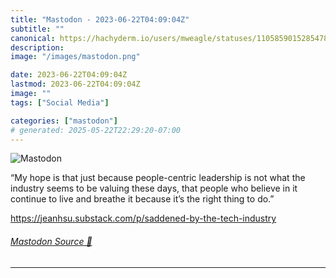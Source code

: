 ```yaml
---
title: "Mastodon - 2023-06-22T04:09:04Z"
subtitle: ""
canonical: https://hachyderm.io/users/mweagle/statuses/110585901528547861
description:
image: "/images/mastodon.png"

date: 2023-06-22T04:09:04Z
lastmod: 2023-06-22T04:09:04Z
image: ""
tags: ["Social Media"]

categories: ["mastodon"]
# generated: 2025-05-22T22:29:20-07:00
---
```

![Mastodon](/images/mastodon.png)

<p>“My hope is that just because people-centric leadership is not what the industry seems to be valuing these days, that people who believe in it continue to live and breathe it because it’s the right thing to do.”</p><p><a href="https://jeanhsu.substack.com/p/saddened-by-the-tech-industry" target="_blank" rel="nofollow noopener noreferrer" translate="no"><span class="invisible">https://</span><span class="ellipsis">jeanhsu.substack.com/p/saddene</span><span class="invisible">d-by-the-tech-industry</span></a></p>


###### [Mastodon Source 🐘](https://hachyderm.io/@mweagle/110585901528547861)

___
